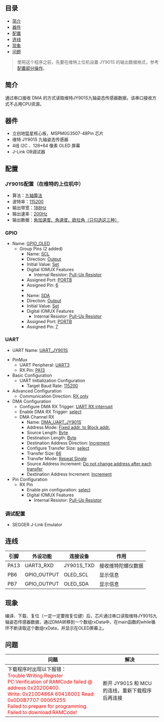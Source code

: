 ## 目录
* [简介](#简介)
* [器件](#器件)
* [配置](#配置)
* [连线](#连线)
* [现象](#现象)
* [问题](#问题)

> 使用这个程序之前，先要在维特上位机设置 JY901S 的输出数据格式，参考[配置部分操作](#配置)。

## 简介
通过串口接收 DMA 的方式读取维特JY901S九轴姿态传感器数据，该串口接收方式不占用CPU资源。

## 器件
- 立创地猛星核心板，MSPM0G3507-48Pin 芯片
- 维特 JY901S 九轴姿态传感器
- 4线 I2C 、128*64 像素 OLED 屏幕
- J-Link OB调试器

## 配置
### JY901S配置（在维特的上位机中）
- 算法：<u>九轴算法</u>
- 波特率：<u>115200</u>
- 输出带宽：<u>188Hz</u>
- 输出速率：<u>200Hz</u>
- 输出数据：<u>角加速度、角速度、欧拉角（只勾选这三种）</u>
### GPIO
* Name: <u>GPIO_OLED</u>
  - Group Pins (2 added)
    * Name: <u>SCL</u>
    * Direction: <u>Output</u>
    * Initial Value: <u>Set</u>
    - Digital IOMUX Features
      * Internal Resistor: <u>Pull-Up Resistor</u>
    * Assigned Port: <u>PORTB</u>
    * Assigned Pin: <u>6</u>
    * 
    * Name: <u>SDA</u>
    * Direction: <u>Output</u>
    * Initial Value: <u>Set</u>
    - Digital IOMUX Features
      * Internal Resistor: <u>Pull-Up Resistor</u>
    * Assigned Port: <u>PORTB</u>
    * Assigned Pin: <u>7</u>
### UART
* UART Name: <u>UART_JY901S</u>
- PinMux
  * UART Peripheral: <u>UART3</u>
  * RX Pin: <u>PA13</u>
- Basic Configuration
  - UART Initialization Configuration
    * Target Baud Rate: <u>115200</u>
- Advanced Configuration
  * Communication Direction: <u>RX only</u>
- DMA Configuration
  * Configure DMA RX Trigger: <u>UART RX interrupt</u>
  * Enable DMA RX Trigger: <u>select</u>
  - DMA Channel RX
    * Name: <u>DMA_UART_JY901S</u>
    * Address Mode: <u>Fixed addr. to Block addr.</u>
    * Source Length: <u>Byte</u>
    * Destination Length: <u>Byte</u>
    * Destination Address Direction: <u>Increment</u>
    * Configure Transfer Size: <u>select</u>
    * Transfer Size: <u>66</u>
    * Transfer Mode: <u>Repeat Single</u>
    * Source Address Increment: <u>Do not change address after each transfer</u>
    * Destination Address Increment: <u>Increment</u>
- Pin Configuration
  - RX Pin
    * Enable pin configuration: <u>select</u>
    - Digital IOMUX Features
      * Internal Resistor: <u>Pull-Up Resistor</u>
### 调试配置
- SEGGER J-Link Emulator

## 连线

| 引脚 | 外设功能 | 连接设备 | 作用 |
| ---- | --- | --- | --- |
| PA13  | UART3_RXD | JY901S_TXD | 接收维特陀螺仪数据 |
| PB6  | GPIO_OUTPUT | OLED_SCL | 显示信息 |
| PB7  | GPIO_OUTPUT | OLED_SDA | 显示信息 |

## 现象
编译、下载、复位（一定一定要按复位键）后，芯片通过串口读取维特JY901S九轴姿态传感器数据，通过DMA转移到一个数组rxData中，在main函数的while循环不断读取这个数组rxData，并显示在OLED屏幕上。

## 问题
| 问题 | 解决 |
| ---- | --- |
| <div>下载程序时出现以下报错：<br><font color="red">Trouble Writing Register PC:Verification of RAMCode failed @ address 0x20200400.<br>Write: 0x2100486A 60416001 Read: 0x0D0B7707 00005255<br>Failed to prepare for programming. Failed to download RAMCode!</font></div> | 断开 JY901S 和 MCU 的连线，重新下载程序后再连接 |